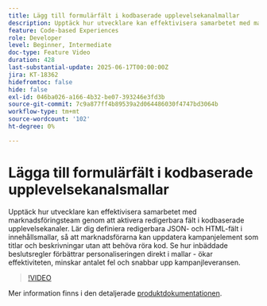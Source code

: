 ```yaml
---
title: Lägg till formulärfält i kodbaserade upplevelsekanalmallar
description: Upptäck hur utvecklare kan effektivisera samarbetet med marknadsföringsteam genom att aktivera redigerbara fält i kodbaserade upplevelsekanaler.
feature: Code-based Experiences
role: Developer
level: Beginner, Intermediate
doc-type: Feature Video
duration: 428
last-substantial-update: 2025-06-17T00:00:00Z
jira: KT-18362
hidefromtoc: false
hide: false
exl-id: 046ba026-a166-4b32-be07-393246e3fd3b
source-git-commit: 7c9a877ff4b89539a2d064486030f4747bd3064b
workflow-type: tm+mt
source-wordcount: '102'
ht-degree: 0%

---
```


# Lägga till formulärfält i kodbaserade upplevelsekanalsmallar

Upptäck hur utvecklare kan effektivisera samarbetet med marknadsföringsteam genom att aktivera redigerbara fält i kodbaserade upplevelsekanaler. Lär dig definiera redigerbara JSON- och HTML-fält i innehållsmallar, så att marknadsförarna kan uppdatera kampanjelement som titlar och beskrivningar utan att behöva röra kod. Se hur inbäddade beslutsregler förbättrar personaliseringen direkt i mallar - ökar effektiviteten, minskar antalet fel och snabbar upp kampanjleveransen.

>[!VIDEO](https://video.tv.adobe.com/v/3463990/?learn=on&enablevpops)

Mer information finns i den detaljerade [produktdokumentationen](https://experienceleague.adobe.com/sv/docs/journey-optimizer/using/channels/code-based-experience/create-code-based-experiences/code-based-form-fields).
